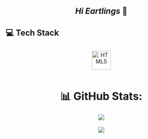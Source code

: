 ## <div align="center">***Hi Eartlings*** 👋</div>

## 💻 Tech Stack

<div align="center">
  <a href="https://en.wikipedia.org/wiki/HTML5" target="_blank"><img style="margin: 10px" src="https://profilinator.rishav.dev/skills-assets/html5-original-wordmark.svg" alt="HTML5" height="50" /></a>
</div>

<!--
**Dishon-dev/Dishon-dev** is a ✨ _special_ ✨ repository because its `README.md` (this file) appears on your GitHub profile.

Here are some ideas to get you started:

- 🔭 I’m currently working on ...
- 🌱 I’m currently learning ...
- 👯 I’m looking to collaborate on ...
- 🤔 I’m looking for help with ...
- 💬 Ask me about ...
- 📫 How to reach me: ...
- 😄 Pronouns: ...
- ⚡ Fun fact: ...

&copy;

* oppi-tech
`git status`

### About Me
@polycap_dishon
:

<details>
<summary>My top languages</summary>

| Rank | Languages |
|-----:|-----------|
|     1| Javascript|
|     2| Python    |
|     3| SQL       |
  
</details>

---
> If we pull together and commit ourselves, then we can push through anything.

— Dishon

| Rank | Languages |
|-----:|---------------|
|     1|               |
|     2|               |
|     3|               |
-->
<h1 align="center">📊 GitHub Stats:</h1>

<div align="center"><img src="https://github-readme-streak-stats.herokuapp.com/?user=Dishon-dev&theme=dark&hide_border=false" align="center" /></div>  
<br>

<div align="center"><img src="https://github-readme-stats.vercel.app/api/top-langs/?username=Dishon-dev&theme=dark&hide_border=false&include_all_commits=true&count_private=true&layout=compact" align="center" /></div>
